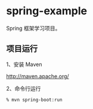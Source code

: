# spring-example

Spring 框架学习项目。

## 项目运行

1、安装 Maven

http://maven.apache.org/

2、命令行运行

```$xslt
% mvn spring-boot:run
``` 



